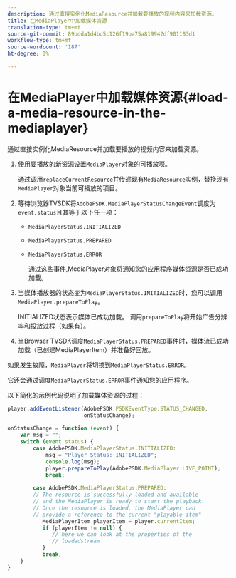 ```yaml
---
description: 通过直接实例化MediaResource并加载要播放的视频内容来加载资源。
title: 在MediaPlayer中加载媒体资源
translation-type: tm+mt
source-git-commit: 89bdda1d4bd5c126f19ba75a819942df901183d1
workflow-type: tm+mt
source-wordcount: '187'
ht-degree: 0%

---
```



# 在MediaPlayer中加载媒体资源{#load-a-media-resource-in-the-mediaplayer}

通过直接实例化MediaResource并加载要播放的视频内容来加载资源。

1. 使用要播放的新资源设置`MediaPlayer`对象的可播放项。

   通过调用`replaceCurrentResource`并传递现有`MediaResource`实例，替换现有`MediaPlayer`对象当前可播放的项目。

1. 等待浏览器TVSDK将`AdobePSDK.MediaPlayerStatusChangeEvent`调度为`event.status`且其等于以下任一项：

   * `MediaPlayerStatus.INITIALIZED`
   * `MediaPlayerStatus.PREPARED`
   * `MediaPlayerStatus.ERROR`

      通过这些事件,MediaPlayer对象将通知您的应用程序媒体资源是否已成功加载。

1. 当媒体播放器的状态变为`MediaPlayerStatus.INITIALIZED`时，您可以调用`MediaPlayer.prepareToPlay`。

   INITIALIZED状态表示媒体已成功加载。 调用`prepareToPlay`将开始广告分辨率和投放过程（如果有）。
1. 当Browser TVSDK调度`MediaPlayerStatus.PREPARED`事件时，媒体流已成功加载（已创建MediaPlayerItem）并准备好回放。

如果发生故障，`MediaPlayer`将切换到`MediaPlayerStatus.ERROR`。

它还会通过调度`MediaPlayerStatus.ERROR`事件通知您的应用程序。

><!--<a id="example_3774607C6F08473282CF0CB7F3D82373"></a>-->


以下简化的示例代码说明了加载媒体资源的过程：

```js
player.addEventListener(AdobePSDK.PSDKEventType.STATUS_CHANGED,  
                        onStatusChange); 
 
onStatusChange = function (event) { 
    var msg = ""; 
    switch (event.status) { 
        case AdobePSDK.MediaPlayerStatus.INITIALIZED: 
            msg = "Player Status: INITIALIZED"; 
            console.log(msg); 
            player.prepareToPlay(AdobePSDK.MediaPlayer.LIVE_POINT); 
            break; 
 
        case AdobePSDK.MediaPlayerStatus.PREPARED: 
        // The resource is successfully loaded and available 
        // and the MediaPlayer is ready to start the playback. 
        // Once the resource is loaded, the MediaPlayer can 
        // provide a reference to the current "playable item" 
           MediaPlayerItem playerItem = player.currentItem; 
           if (playerItem != null) {  
              // here we can look at the properties of the  
              // loadedstream 
           } 
           break; 
    } 
}
```

